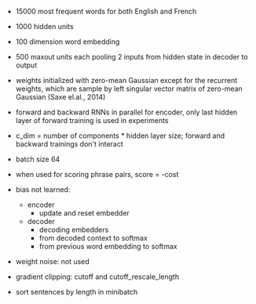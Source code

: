 - 15000 most frequent words for both English and French
- 1000 hidden units
- 100 dimension word embedding
- 500 maxout units each pooling 2 inputs from hidden state in decoder to output
- weights initialized with zero-mean Gaussian except for the recurrent weights, which are sample by left singular vector matrix of zero-mean Gaussian (Saxe el.al., 2014)
- forward and backward RNNs in parallel for encoder, only last hidden layer of forward training is used in experiments
- c_dim = number of components * hidden layer size; forward and backward trainings don't interact
- batch size 64
- when used for scoring phrase pairs, score = -cost

- bias not learned:
	- encoder
		- update and reset embedder
	- decoder
		- decoding embedders
		- from decoded context to softmax
		- from previous word embedding to softmax
- weight noise: not used
- gradient clipping: cutoff and cutoff_rescale_length
- sort sentences by length in minibatch
